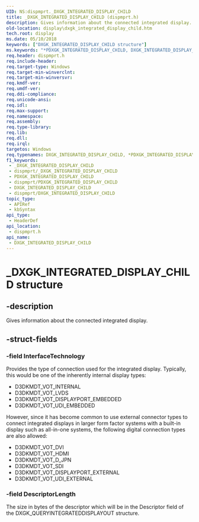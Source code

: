 ```yaml
---
UID: NS:dispmprt._DXGK_INTEGRATED_DISPLAY_CHILD
title: _DXGK_INTEGRATED_DISPLAY_CHILD (dispmprt.h)
description: Gives information about the connected integrated display.
old-location: display\dxgk_integrated_display_child.htm
tech.root: display
ms.date: 05/10/2018
keywords: ["DXGK_INTEGRATED_DISPLAY_CHILD structure"]
ms.keywords: "*PDXGK_INTEGRATED_DISPLAY_CHILD, DXGK_INTEGRATED_DISPLAY_CHILD, DXGK_INTEGRATED_DISPLAY_CHILD structure [Display Devices], PDXGK_INTEGRATED_DISPLAY_CHILD, PDXGK_INTEGRATED_DISPLAY_CHILD structure pointer [Display Devices], _DXGK_INTEGRATED_DISPLAY_CHILD, display.dxgk_integrated_display_child, dispmprt/DXGK_INTEGRATED_DISPLAY_CHILD, dispmprt/PDXGK_INTEGRATED_DISPLAY_CHILD"
req.header: dispmprt.h
req.include-header: 
req.target-type: Windows
req.target-min-winverclnt: 
req.target-min-winversvr: 
req.kmdf-ver: 
req.umdf-ver: 
req.ddi-compliance: 
req.unicode-ansi: 
req.idl: 
req.max-support: 
req.namespace: 
req.assembly: 
req.type-library: 
req.lib: 
req.dll: 
req.irql: 
targetos: Windows
req.typenames: DXGK_INTEGRATED_DISPLAY_CHILD, *PDXGK_INTEGRATED_DISPLAY_CHILD
f1_keywords:
 - _DXGK_INTEGRATED_DISPLAY_CHILD
 - dispmprt/_DXGK_INTEGRATED_DISPLAY_CHILD
 - PDXGK_INTEGRATED_DISPLAY_CHILD
 - dispmprt/PDXGK_INTEGRATED_DISPLAY_CHILD
 - DXGK_INTEGRATED_DISPLAY_CHILD
 - dispmprt/DXGK_INTEGRATED_DISPLAY_CHILD
topic_type:
 - APIRef
 - kbSyntax
api_type:
 - HeaderDef
api_location:
 - dispmprt.h
api_name:
 - DXGK_INTEGRATED_DISPLAY_CHILD
---
```


# _DXGK_INTEGRATED_DISPLAY_CHILD structure


## -description

Gives information about the connected integrated display.

## -struct-fields

### -field InterfaceTechnology

Provides the type of connection used for the integrated display.  Typically, this would be one of the inherently internal display types:

<ul>
<li>D3DKMDT_VOT_INTERNAL</li>
<li>D3DKMDT_VOT_LVDS</li>
<li>D3DKMDT_VOT_DISPLAYPORT_EMBEDDED</li>
<li>D3DKMDT_VOT_UDI_EMBEDDED</li>
</ul>
However, since it has become common to use external connector types to connect integrated displays in larger form factor systems with a built-in display such as all-in-one systems, the following digital connection types are also allowed:

<ul>
<li>D3DKMDT_VOT_DVI</li>
<li>D3DKMDT_VOT_HDMI</li>
<li>D3DKMDT_VOT_D_JPN</li>
<li>D3DKMDT_VOT_SDI</li>
<li>D3DKMDT_VOT_DISPLAYPORT_EXTERNAL</li>
<li>D3DKMDT_VOT_UDI_EXTERNAL</li>
</ul>

### -field DescriptorLength

The size in bytes of the descriptor which will be in the Descriptor field of the DXGK_QUERYINTEGRATEDDISPLAYOUT structure.

